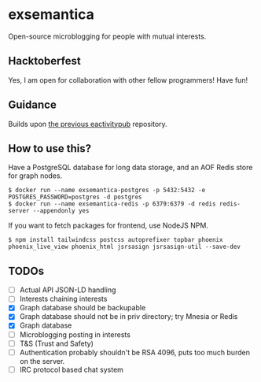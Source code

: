 # exsemantica

Open-source microblogging for people with mutual interests.

## Hacktoberfest

Yes, I am open for collaboration with other fellow programmers! Have fun!

## Guidance

Builds upon [the previous eactivitypub](https://github.com/Chlorophytus/eactivitypub-legacy-0.2) repository.

## How to use this?

Have a PostgreSQL database for long data storage, and an AOF Redis store for graph nodes.

```shell
$ docker run --name exsemantica-postgres -p 5432:5432 -e POSTGRES_PASSWORD=postgres -d postgres
$ docker run --name exsemantica-redis -p 6379:6379 -d redis redis-server --appendonly yes
```

If you want to fetch packages for frontend, use NodeJS NPM.
```shell
$ npm install tailwindcss postcss autoprefixer topbar phoenix phoenix_live_view phoenix_html jsrsasign jsrsasign-util --save-dev
```

## TODOs

- [ ] Actual API JSON-LD handling
- [ ] Interests chaining interests
- [x] Graph database should be backupable
- [x] Graph database should not be in priv directory; try Mnesia or Redis
- [x] Graph database
- [ ] Microblogging posting in interests
- [ ] T&S (Trust and Safety)
- [ ] Authentication probably shouldn't be RSA 4096, puts too much burden on the server.
- [ ] IRC protocol based chat system
